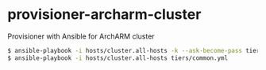 # provisioner-archarm-cluster
Provisioner with Ansible for ArchARM cluster

```bash
$ ansible-playbook -i hosts/cluster.all-hosts -k --ask-become-pass tiers/bare-init.yml
$ ansible-playbook -i hosts/cluster.all-hosts tiers/common.yml
```
